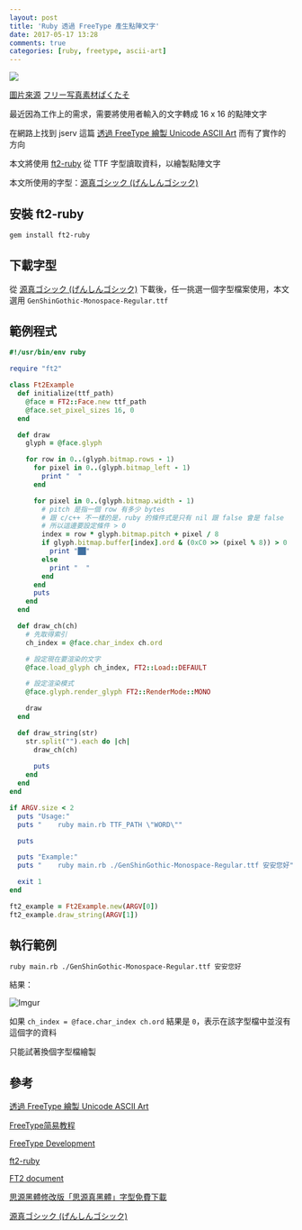 ```yaml
---
layout: post
title: 'Ruby 透過 FreeType 產生點陣文字'
date: 2017-05-17 13:28
comments: true
categories: [ruby, freetype, ascii-art]
---
```

![](http://i.imgur.com/EsiorQx.jpg)

[圖片來源](https://www.pakutaso.com/20160628181pc-11.html)
[フリー写真素材ぱくたそ](https://www.pakutaso.com/)

最近因為工作上的需求，需要將使用者輸入的文字轉成 16 x 16 的點陣文字

在網路上找到 jserv 這篇 [透過 FreeType 繪製 Unicode ASCII Art](http://blog.linux.org.tw/~jserv/archives/002050.html) 而有了實作的方向

<!--more-->

本文將使用 [ft2-ruby](https://github.com/customink/ft2-ruby) 從 TTF 字型讀取資料，以繪製點陣文字

本文所使用的字型：[源真ゴシック (げんしんゴシック)](http://jikasei.me/font/genshin/#zip__10)

## 安裝 ft2-ruby

```bash
gem install ft2-ruby
```

## 下載字型

從 [源真ゴシック (げんしんゴシック)](http://jikasei.me/font/genshin/#zip__10) 下載後，任一挑選一個字型檔案使用，本文選用 `GenShinGothic-Monospace-Regular.ttf`

## 範例程式

```ruby
#!/usr/bin/env ruby

require "ft2"

class Ft2Example
  def initialize(ttf_path)
    @face = FT2::Face.new ttf_path
    @face.set_pixel_sizes 16, 0
  end

  def draw
    glyph = @face.glyph

    for row in 0..(glyph.bitmap.rows - 1)
      for pixel in 0..(glyph.bitmap_left - 1)
        print "  "
      end

      for pixel in 0..(glyph.bitmap.width - 1)
        # pitch 是指一個 row 有多少 bytes
        # 跟 c/c++ 不一樣的是，ruby 的條件式是只有 nil 跟 false 會是 false
        # 所以這邊要設定條件 > 0
        index = row * glyph.bitmap.pitch + pixel / 8
        if glyph.bitmap.buffer[index].ord & (0xC0 >> (pixel % 8)) > 0
          print "██"
        else
          print "  "
        end
      end
      puts
    end
  end

  def draw_ch(ch)
    # 先取得索引
    ch_index = @face.char_index ch.ord

    # 設定現在要渲染的文字
    @face.load_glyph ch_index, FT2::Load::DEFAULT

    # 設定渲染模式
    @face.glyph.render_glyph FT2::RenderMode::MONO

    draw
  end

  def draw_string(str)
    str.split("").each do |ch|
      draw_ch(ch)
      
      puts
    end
  end
end

if ARGV.size < 2
  puts "Usage:"
  puts "    ruby main.rb TTF_PATH \"WORD\""

  puts

  puts "Example:"
  puts "    ruby main.rb ./GenShinGothic-Monospace-Regular.ttf 安安您好"

  exit 1
end

ft2_example = Ft2Example.new(ARGV[0])
ft2_example.draw_string(ARGV[1])
```

## 執行範例

```bash
ruby main.rb ./GenShinGothic-Monospace-Regular.ttf 安安您好
```

結果：

![Imgur](http://i.imgur.com/f99ibym.png)


如果 `ch_index = @face.char_index ch.ord` 結果是 `0`，表示在該字型檔中並沒有這個字的資料

只能試著換個字型檔繪製

## 參考

[透過 FreeType 繪製 Unicode ASCII Art](http://blog.linux.org.tw/~jserv/archives/002050.html) 

[FreeType简易教程](http://mingplusplus.com/tech/2014/09/13/freetype/)

[FreeType Development](https://www.freetype.org/developer.html)

[ft2-ruby](https://github.com/customink/ft2-ruby)

[FT2 document](http://www.rubydoc.info/gems/ft2-ruby/FT2)

[思源黑體修改版「思源真黑體」字型免費下載](https://free.com.tw/genshin-font/)

[源真ゴシック (げんしんゴシック)](http://jikasei.me/font/genshin/#zip__10)